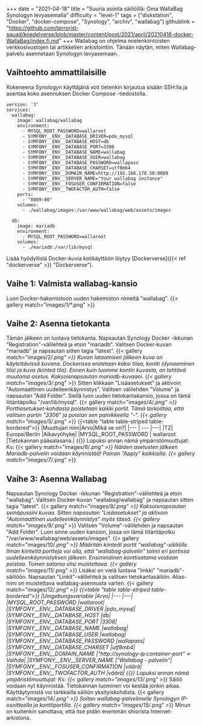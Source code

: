+++
date = "2021-04-18"
title = "Suuria asioita säiliöillä: Oma WallaBag Synologyn levyasemalla"
difficulty = "level-1"
tags = ["diskstation", "Docker", "docker-compose", "Synology", "archiv", "wallabag"]
githublink = "https://github.com/terrorist-squad/knedelverse/blob/master/content/post/2021/april/20210418-docker-WallaBag/index.fi.md"
+++
Wallabag on ohjelma mielenkiintoisten verkkosivustojen tai artikkelien arkistointiin. Tänään näytän, miten Wallabag-palvelu asennetaan Synologyn levyasemaan.
## Vaihtoehto ammattilaisille
Kokeneena Synologyn käyttäjänä voit tietenkin kirjautua sisään SSH:lla ja asentaa koko asennuksen Docker Compose -tiedostolla.
```
version: '3'
services:
  wallabag:
    image: wallabag/wallabag
    environment:
      - MYSQL_ROOT_PASSWORD=wallaroot
      - SYMFONY__ENV__DATABASE_DRIVER=pdo_mysql
      - SYMFONY__ENV__DATABASE_HOST=db
      - SYMFONY__ENV__DATABASE_PORT=3306
      - SYMFONY__ENV__DATABASE_NAME=wallabag
      - SYMFONY__ENV__DATABASE_USER=wallabag
      - SYMFONY__ENV__DATABASE_PASSWORD=wallapass
      - SYMFONY__ENV__DATABASE_CHARSET=utf8mb4
      - SYMFONY__ENV__DOMAIN_NAME=http://192.168.178.50:8089
      - SYMFONY__ENV__SERVER_NAME="Your wallabag instance"
      - SYMFONY__ENV__FOSUSER_CONFIRMATION=false
      - SYMFONY__ENV__TWOFACTOR_AUTH=false
    ports:
      - "8089:80"
    volumes:
      - ./wallabag/images:/var/www/wallabag/web/assets/images

  db:
    image: mariadb
    environment:
      - MYSQL_ROOT_PASSWORD=wallaroot
    volumes:
      - ./mariadb:/var/lib/mysql

```
Lisää hyödyllisiä Docker-kuvia kotikäyttöön löytyy [Dockerverse]({{< ref "dockerverse" >}} "Dockerverse").
## Vaihe 1: Valmista wallabag-kansio
Luon Docker-hakemistoon uuden hakemiston nimeltä "wallabag".
{{< gallery match="images/1/*.png" >}}

## Vaihe 2: Asenna tietokanta
Tämän jälkeen on luotava tietokanta. Napsautan Synology Docker -ikkunan "Registration"-välilehteä ja etsin "mariadb". Valitsen Docker-kuvan "mariadb" ja napsautan sitten tagia "latest".
{{< gallery match="images/2/*.png" >}}
Kuvan lataamisen jälkeen kuva on käytettävissä kuvana. Dockerissa erotetaan kaksi tilaa, kontti (dynaaminen tila) ja kuva (kiinteä tila). Ennen kuin luomme kontin kuvasta, on tehtävä muutama asetus. Kaksoisnapsautan mariadb-kuvaani.
{{< gallery match="images/3/*.png" >}}
Sitten klikkaan "Lisäasetukset" ja aktivoin "Automaattinen uudelleenkäynnistys". Valitsen välilehden "Volume" ja napsautan "Add Folder". Siellä luon uuden tietokantakansio, jossa on tämä liitäntäpolku "/var/lib/mysql".
{{< gallery match="images/4/*.png" >}}
Porttiasetukset-kohdasta poistetaan kaikki portit. Tämä tarkoittaa, että valitsen portin "3306" ja poistan sen painikkeella "-".
{{< gallery match="images/5/*.png" >}}
{{<table "table table-striped table-bordered">}}
|Muuttujan nimi|Arvo|Mikä se on?|
|--- | --- |---|
|TZ| Europe/Berlin	|Aikavyöhyke|
|MYSQL_ROOT_PASSWORD	 | wallaroot |Tietokannan pääsalasana.|
{{</table>}}
Lopuksi annan nämä ympäristömuuttujat: Ks:
{{< gallery match="images/6/*.png" >}}
Näiden asetusten jälkeen Mariadb-palvelin voidaan käynnistää! Painan "Apply" kaikkialla.
{{< gallery match="images/7/*.png" >}}

## Vaihe 3: Asenna Wallabag
Napsautan Synology Docker -ikkunan "Registration"-välilehteä ja etsin "wallabag". Valitsen Docker-kuvan "wallabag/wallabag" ja napsautan sitten tagia "latest".
{{< gallery match="images/8/*.png" >}}
Kaksoisnapsautan seinäpussini kuvaa. Sitten napsautan "Lisäasetukset" ja aktivoin "Automaattinen uudelleenkäynnistys" myös tässä.
{{< gallery match="images/9/*.png" >}}
Valitsen "Volume"-välilehden ja napsautan "Add Folder". Luon sinne uuden kansion, jossa on tämä liitäntäpolku "/var/www/wallabag/web/assets/images".
{{< gallery match="images/10/*.png" >}}
Määritän kiinteät portit "wallabag"-säiliölle. Ilman kiinteitä portteja voi olla, että "wallabag-palvelin" toimii eri portissa uudelleenkäynnistyksen jälkeen. Ensimmäinen konttisatama voidaan poistaa. Toinen satama olisi muistettava.
{{< gallery match="images/11/*.png" >}}
Lisäksi on vielä luotava "linkki" "mariadb"-säiliöön. Napsautan "Linkit"-välilehteä ja valitsen tietokantasäiliön. Alias-nimi on muistettava wallabag-asennusta varten.
{{< gallery match="images/12/*.png" >}}
{{<table "table table-striped table-bordered">}}
|Umgebungsvariable	|Arvo|
|--- |---|
|MYSQL_ROOT_PASSWORD	|wallaroot|
|SYMFONY__ENV__DATABASE_DRIVER	|pdo_mysql|
|SYMFONY__ENV__DATABASE_HOST	|db|
|SYMFONY__ENV__DATABASE_PORT	|3306|
|SYMFONY__ENV__DATABASE_NAME	|wallabag|
|SYMFONY__ENV__DATABASE_USER	|wallabag|
|SYMFONY__ENV__DATABASE_PASSWORD	|wallapass|
|SYMFONY__ENV__DATABASE_CHARSET |utf8mb4|
|SYMFONY__ENV__DOMAIN_NAME	|"http://synology-ip:container-port" <- Vaihda|
|SYMFONY__ENV__SERVER_NAME	|"Wallabag - palvelin"|
|SYMFONY__ENV__FOSUSER_CONFIRMATION	|väärä|
|SYMFONY__ENV__TWOFACTOR_AUTH	|väärä|
{{</table>}}
Lopuksi annan nämä ympäristömuuttujat: Ks:
{{< gallery match="images/13/*.png" >}}
Säiliö voidaan nyt käynnistää. Tietokannan luominen voi kestää jonkin aikaa. Käyttäytymistä voi tarkkailla säiliön yksityiskohdista.
{{< gallery match="images/14/*.png" >}}
Soitan wallabag-palvelimelle Synologyn IP-osoitteella ja konttiportilla.
{{< gallery match="images/15/*.png" >}}
Minun on kuitenkin sanottava, että itse pidän enemmän shiorista Internet-arkistona.
